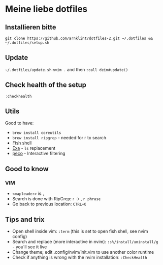 # Meine liebe dotfiles

## Installieren bitte

`git clone https://github.com/arnklint/dotfiles-2.git ~/.dotfiles && ~/.dotfiles/setup.sh`

## Update

`~/.dotfiles/update.sh`
`nvim .` and then `:call dein#update()`

## Check health of the setup

`:checkhealth`

## Utils

Good to have:

- `brew install coreutils`
- `brew install ripgrep` - needed for <leader>r to search
- [Fish shell](https://fishshell.com/)
- [Exa](https://the.exa.website/) - `ls` replacement
- [peco](https://github.com/peco/peco) - Interactive filtering

## Good to know

### VIM

- `<mapleader>` is `,`
- Search is done with RipGrep: <mapleader>r -> `,r phrase`
- Go back to previous location: `CTRL+O`

## Tips and trix

- Open shell inside vim: `:term` (this is set to open fish shell, see nvim config)
- Search and replace (more interactive in nvim): `:s%/install/uninstall/g` - you'll see it live
- Change theme; edit .config/nvim/init.vim to use another color runtime
- Check if anything is wrong with the nvim installation: `:CheckHealth`
